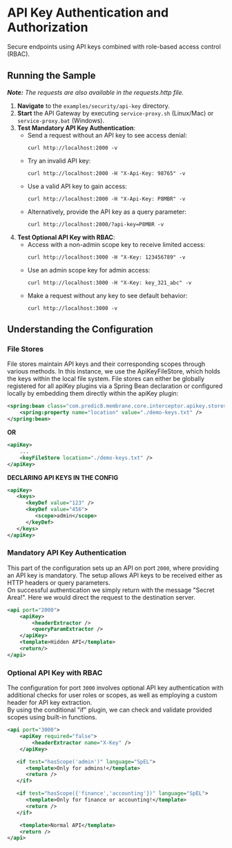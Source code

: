 # API Key Authentication and Authorization

Secure endpoints using API keys combined with role-based access control (RBAC).

## Running the Sample
***Note:*** *The requests are also available in the requests.http file.*

1. **Navigate** to the `examples/security/api-key` directory.
2. **Start** the API Gateway by executing `service-proxy.sh` (Linux/Mac) or `service-proxy.bat` (Windows).
3. **Test Mandatory API Key Authentication**:
    - Send a request without an API key to see access denial:
      ```
      curl http://localhost:2000 -v
      ```
    - Try an invalid API key:
      ```
      curl http://localhost:2000 -H "X-Api-Key: 98765" -v
      ```
    - Use a valid API key to gain access:
      ```
      curl http://localhost:2000 -H "X-Api-Key: P8MBR" -v
      ```
    - Alternatively, provide the API key as a query parameter:
      ```
      curl http://localhost:2000/?api-key=P8MBR -v
      ```
4. **Test Optional API Key with RBAC**:
    - Access with a non-admin scope key to receive limited access:
      ```
      curl http://localhost:3000 -H "X-Key: 123456789" -v
      ```
    - Use an admin scope key for admin access:
      ```
      curl http://localhost:3000 -H "X-Key: key_321_abc" -v
      ```
    - Make a request without any key to see default behavior:
      ```
      curl http://localhost:3000 -v
      ```

## Understanding the Configuration

### File Stores
File stores maintain API keys and their corresponding scopes through various methods. In this instance, we use the ApiKeyFileStore, which holds the keys within the local file system. File stores can either be globally registered for all apiKey plugins via a Spring Bean declaration or configured locally by embedding them directly within the apiKey plugin:

```xml
<spring:bean class="com.predic8.membrane.core.interceptor.apikey.stores.ApiKeyFileStore">
    <spring:property name="location" value="./demo-keys.txt" />
</spring:bean>
```
**OR**
```xml
<apiKey>
    ...
    <keyFileStore location="./demo-keys.txt" />
</apiKey>
```

**DECLARING API KEYS IN THE CONFIG**

```xml
<apiKey>
   <keys>
      <keyDef value="123" />
      <keyDef value="456">
         <scope>admin</scope>
      </keyDef>
   </keys>
</apiKey>
```


### Mandatory API Key Authentication
This part of the configuration sets up an API on port `2000`, where providing an API key is mandatory. The setup allows API keys to be received either as HTTP headers or query parameters.  
On successful authentication we simply return with the message "Secret Area!". Here we would direct the request to the destination server.

```xml
<api port="2000">
    <apiKey>
        <headerExtractor />
        <queryParamExtractor />
    </apiKey>
    <template>Hidden API</template>
    <return/>
</api>
```
###  Optional API Key with RBAC
The configuration for port `3000` involves optional API key authentication with additional checks for user roles or scopes, as well as employing a custom header for API key extraction.  
By using the conditional "if" plugin, we can check and validate provided scopes using built-in functions.

```xml
<api port="3000">
    <apiKey required="false">
        <headerExtractor name="X-Key" />
    </apiKey>

   <if test="hasScope('admin')" language="SpEL">
      <template>Only for admins!</template>
      <return />
   </if>

   <if test="hasScope({'finance','accounting'})" language="SpEL">
      <template>Only for finance or accounting!</template>
      <return />
   </if>

    <template>Normal API</template>
    <return />
</api>
```
